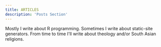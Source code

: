```yaml
---
title: ARTICLES
description: 'Posts Section'
---
```


Mostly I write about R programming.  Sometimes I write about static-site generators.  From time to time I'll write about theology and/or South Asian religions.